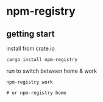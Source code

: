 # npm-registry

## getting start

install from crate.io

```shell
cargo install npm-registry
```

run to switch between home & work

```shell
npm-registry work

# or npm-registry home
```
